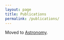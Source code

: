 ```yaml
---
layout: page
title: Publications
permalink: /publications/
---
```

Moved to [Astronomy](/astronomy/).